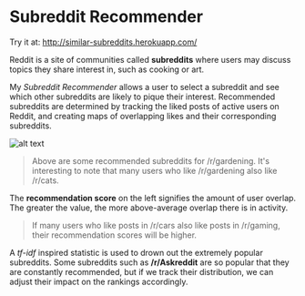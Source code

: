# Subreddit Recommender

Try it at: http://similar-subreddits.herokuapp.com/

Reddit is a site of communities called **subreddits** where users may discuss topics they share interest in, such as cooking or art.

My *Subreddit Recommender* allows a user to select a subreddit and see which other subreddits are likely to pique their interest. Recommended subreddits are determined by tracking the liked posts of active users on Reddit, and creating maps of overlapping likes and their corresponding subreddits.

![alt text](https://github.com/nalimuradov/Subreddit_Recommender/blob/master/static/rdt_rcmnd.png "gardening subreddit recommendations")

> Above are some recommended subreddits for /r/gardening. It's interesting to note that many users who like /r/gardening also like /r/cats.

The **recommendation score** on the left signifies the amount of user overlap. The greater the value, the more above-average overlap there is in activity. 

> If many users who like posts in /r/cars also like posts in /r/gaming, their recommendation scores will be higher.

A *tf-idf* inspired statistic is used to drown out the extremely popular subreddits. Some subreddits such as **/r/Askreddit** are so popular that they are constantly recommended, but if we track their distribution, we can adjust their impact on the rankings accordingly.


